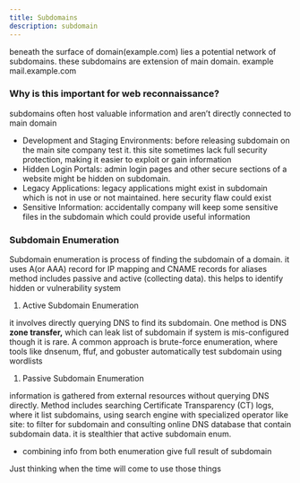 ```yaml
---
title: Subdomains
description: subdomain
---
```

 
beneath the surface of domain(example.com) lies a potential network of subdomains. these subdomains are extension of main domain. example mail.example.com

### **Why is this important for web reconnaissance?**

subdomains often host valuable information and aren’t directly connected to main domain

- Development and Staging Environments: before releasing subdomain on the main site company test it. this site sometimes lack full security protection, making it easier to exploit or gain information
- Hidden Login Portals: admin login pages and other secure sections of a website might be hidden on subdomain.
- Legacy Applications: legacy applications might exist in subdomain which is not in use or not maintained. here security flaw could exist
- Sensitive Information: accidentally company will keep some sensitive files in the subdomain which could provide useful information

### **Subdomain Enumeration**

Subdomain enumeration is process of finding the subdomain of a domain. it uses A(or AAA) record for IP mapping and CNAME records for aliases method includes passive and active (collecting data). this helps to identify hidden or vulnerability system 

1. Active Subdomain Enumeration

it involves directly querying DNS to find its subdomain. One method is DNS **zone transfer,** which can leak list of subdomain if system is mis-configured though it is rare. A common approach is brute-force enumeration, where tools like dnsenum, ffuf, and gobuster automatically test subdomain using wordlists 

1. Passive Subdomain Enumeration

information is gathered from external resources without querying DNS directly. Method includes searching Certificate Transparency (CT) logs, where it list subdomains, using search engine with specialized operator like site: to filter for subdomain and consulting online DNS database that contain subdomain data. it is stealthier that active subdomain enum.

- combining info from both enumeration give full result of subdomain

Just thinking when the time will come to use those things
